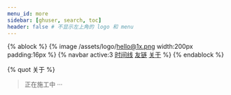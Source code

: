 ```yaml
---
menu_id: more
sidebar: [ghuser, search, toc]
header: false # 不显示左上角的 logo 和 menu
---
```



{% ablock %}
{% image /assets/logo/hello@1x.png width:200px padding:16px %}
{% navbar active:3 [时间线](/timeline) [友链](/friends) [关于](/about) %}
{% endablock %}

{% quot 关于 %}

> 正在施工中 ···

